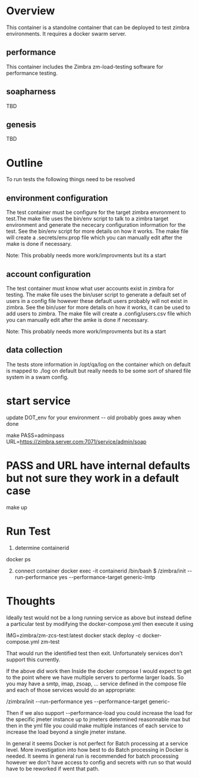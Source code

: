 # Overview

This container is a standolne container that can be deployed to test zimbra environments. It requires a docker swarm server.

## performance

This container includes the Zimbra zm-load-testing software for performance testing.

## soapharness

TBD

## genesis

TBD

# Outline

To run tests the following things need to be resolved

## environment configuration

The test container must be configure for the target zimbra envronment to test.The make file uses the bin/env script to talk to a zimbra target environment and generate the nececary configuration information for the test. See the bin/env script for more details on how it works. The make file will create a .secrets/env.prop file which you can manually edit after the make is done if necessary.

Note: This probably needs more work/improvments but its a start

## account configuration

The test container must know what user accounts exist in zimbra for testing. The make file uses the bin/user script to generate a default set of users in a config file however these default users probably will not exist in zimbra. See the bin/user for more details on how it works, it can be used to add users to zimbra. The make file will create a .config/users.csv file which you can manually edit after the amke is done if necessary.

Note: This probably needs more work/improvments but its a start

## data collection

The tests store information in /opt/qa/log on the container which on default is mapped to ./log on default but really needs to be some sort of shared file system in a swam config.

# start service

update DOT_env for your environment -- old probably goes away when done

make PASS=adminpass URL=https://zimbra.server.com:7071/service/admin/soap
# PASS and URL have internal defaults but not sure they work in a default case

make up

# Run Test

1. determine containerid

  docker ps

2. connect container
  docker exec -it containerid /bin/bash
  $ /zimbra/init --run-performance yes --performance-target generic-lmtp

# Thoughts

Ideally test would not be a long running service as above but instead define a particular test by modifying the docker-compose.yml then execute it using

IMG=zimbra/zm-zcs-test:latest docker stack deploy -c docker-compose.yml zm-test

That would run the identified test then exit. Unfortunately services don't support this currently.

If the above did work then Inside the docker compose I would expect to get to the point where we have multiple servers to performe larger loads. So you may have a smtp, imap, zsoap, ... service defined in the compose file and each of those services would do an appropriate:

/zimbra/init --run-performance yes --performance-target generic-<test>

Then if we also support --performance-load you could increase the load for the specific jmeter instance up to jmeters determined reasonnable max but then in the yml file you could make multiple instances of each service to increase the load beyond a single jmeter instane.

In general it seems Docker is not perfect for Batch processing at a service level. More investigation into how best to do Batch processing in Docker is needed. It seems in general run is recommended for batch processing however we don't have access to config and secrets with run so that would have to be reworked if went that path.
